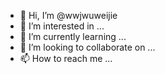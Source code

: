 - 👋 Hi, I’m @wwjwuweijie
- 👀 I’m interested in ...
- 🌱 I’m currently learning ...
- 💞️ I’m looking to collaborate on ...
- 📫 How to reach me ...

<!---
wwjwuweijie/wwjwuweijie is a ✨ special ✨ repository because its `README.md` (this file) appears on your GitHub profile.
You can click the Preview link to take a look at your changes.
--->
